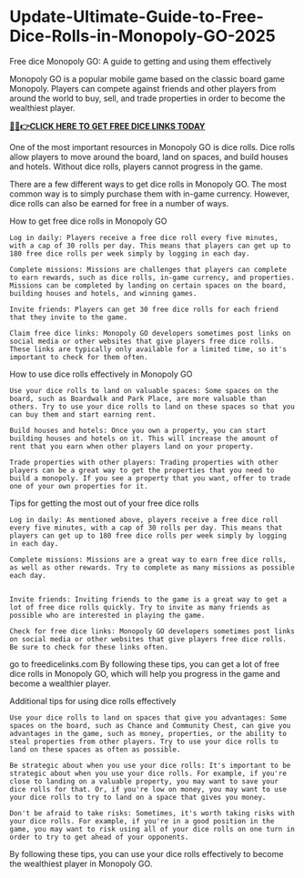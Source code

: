 # Update-Ultimate-Guide-to-Free-Dice-Rolls-in-Monopoly-GO-2025

Free dice Monopoly GO: A guide to getting and using them effectively


Monopoly GO is a popular mobile game based on the classic board game Monopoly. Players can compete against friends and other players from around the world to buy, sell, and trade properties in order to become the wealthiest player.

**[🔴✅👉CLICK HERE TO GET FREE DICE LINKS TODAY](https://offertake.xyz/monopolymom/)**

One of the most important resources in Monopoly GO is dice rolls. Dice rolls allow players to move around the board, land on spaces, and build houses and hotels. Without dice rolls, players cannot progress in the game.


There are a few different ways to get dice rolls in Monopoly GO. The most common way is to simply purchase them with in-game currency. However, dice rolls can also be earned for free in a number of ways.


How to get free dice rolls in Monopoly GO


    Log in daily: Players receive a free dice roll every five minutes, with a cap of 30 rolls per day. This means that players can get up to 180 free dice rolls per week simply by logging in each day.

    Complete missions: Missions are challenges that players can complete to earn rewards, such as dice rolls, in-game currency, and properties. Missions can be completed by landing on certain spaces on the board, building houses and hotels, and winning games.

    Invite friends: Players can get 30 free dice rolls for each friend that they invite to the game.

    Claim free dice links: Monopoly GO developers sometimes post links on social media or other websites that give players free dice rolls. These links are typically only available for a limited time, so it's important to check for them often.


How to use dice rolls effectively in Monopoly GO


    Use your dice rolls to land on valuable spaces: Some spaces on the board, such as Boardwalk and Park Place, are more valuable than others. Try to use your dice rolls to land on these spaces so that you can buy them and start earning rent.

    Build houses and hotels: Once you own a property, you can start building houses and hotels on it. This will increase the amount of rent that you earn when other players land on your property.

    Trade properties with other players: Trading properties with other players can be a great way to get the properties that you need to build a monopoly. If you see a property that you want, offer to trade one of your own properties for it.


Tips for getting the most out of your free dice rolls


    Log in daily: As mentioned above, players receive a free dice roll every five minutes, with a cap of 30 rolls per day. This means that players can get up to 180 free dice rolls per week simply by logging in each day.

    Complete missions: Missions are a great way to earn free dice rolls, as well as other rewards. Try to complete as many missions as possible each day.


    Invite friends: Inviting friends to the game is a great way to get a lot of free dice rolls quickly. Try to invite as many friends as possible who are interested in playing the game.

    Check for free dice links: Monopoly GO developers sometimes post links on social media or other websites that give players free dice rolls. Be sure to check for these links often.


go to freedicelinks.com By following these tips, you can get a lot of free dice rolls in Monopoly GO, which will help you progress in the game and become a wealthier player.


Additional tips for using dice rolls effectively


    Use your dice rolls to land on spaces that give you advantages: Some spaces on the board, such as Chance and Community Chest, can give you advantages in the game, such as money, properties, or the ability to steal properties from other players. Try to use your dice rolls to land on these spaces as often as possible.

    Be strategic about when you use your dice rolls: It's important to be strategic about when you use your dice rolls. For example, if you're close to landing on a valuable property, you may want to save your dice rolls for that. Or, if you're low on money, you may want to use your dice rolls to try to land on a space that gives you money.

    Don't be afraid to take risks: Sometimes, it's worth taking risks with your dice rolls. For example, if you're in a good position in the game, you may want to risk using all of your dice rolls on one turn in order to try to get ahead of your opponents.


By following these tips, you can use your dice rolls effectively to become the wealthiest player in Monopoly GO.
